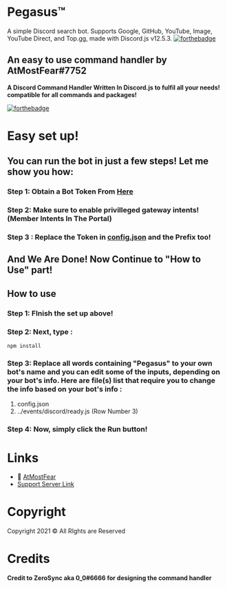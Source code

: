 # Pegasus™
A simple Discord search bot. Supports Google, GitHub, YouTube, Image, YouTube Direct, and Top.gg, made with Discord.js v12.5.3.
[![forthebadge](https://forthebadge.com/images/badges/made-with-javascript.svg)](https://forthebadge.com)


## An easy to use command handler by AtMostFear#7752
**A Discord Command Handler Written In Discord.js to fulfil all your needs! compatible for all commands and packages!**

[![forthebadge](https://forthebadge.com/images/badges/it-works-why.svg)](https://forthebadge.com)

# Easy set up!

## You can run the bot in just a few steps! Let me show you how:
### Step 1: Obtain a Bot Token From [Here](https://discord.com/developers)
### Step 2: Make sure to enable privilleged gateway intents! (Member Intents In The Portal)
### Step 3 : Replace the Token in [config.json](https://github.com/RayZenYTBE/Pegasus/blob/main/config.json) and the Prefix too!
## And We Are Done! Now Continue to "How to Use" part!

## How to use
### Step 1: FInish the set up above!
### Step 2: Next, type :
`
npm install
`
### Step 3: Replace all words containing "Pegasus" to your own bot's name and you can edit some of the inputs, depending on your bot's info. Here are file(s) list that require you to change the info based on your bot's info :
1. config.json
2. ../events/discord/ready.js (Row Number 3)
### Step 4: Now, simply click the Run button!

# Links
- 🔗 [AtMostFear](https://sites.google.com/view/atmostfeardevelopersite/)
- [Support Server Link](https://discord.gg/6XSjbKBbJT)
# Copyright 
Copyright 2021 © All RIghts are Reserved
# Credits
**Credit to ZeroSync aka 0_0#6666 for designing the command handler**

